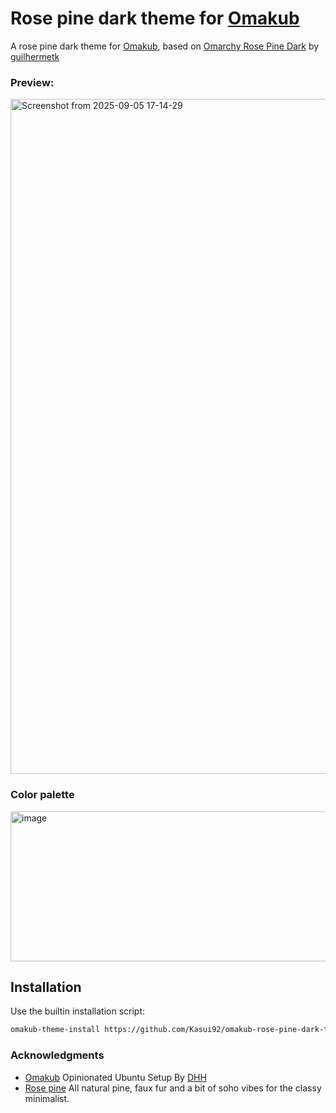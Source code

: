 # Rose pine dark theme for [Omakub](https://omakub.org/)

A rose pine dark theme for [Omakub](https://omakub.org/), based on [Omarchy Rose Pine Dark](https://github.com/guilhermetk/omarchy-rose-pine-dark) by [guilhermetk](https://github.com/guilhermetk)

### Preview:

<img width="1920" height="1080" alt="Screenshot from 2025-09-05 17-14-29" src="https://github.com/user-attachments/assets/52f932bc-76f1-4d54-ac61-6d41af6c1821" />

### Color palette

<img width="840" height="240" alt="image" src="https://github.com/user-attachments/assets/8874de09-e370-421b-aefb-d922caf7adf9" />

## Installation

Use the builtin installation script:

```bash
omakub-theme-install https://github.com/Kasui92/omakub-rose-pine-dark-theme
```

### Acknowledgments

- [Omakub](https://omakub.org/) Opinionated Ubuntu Setup By [DHH](https://dhh.dk)
- [Rose pine](https://rosepinetheme.com/) All natural pine, faux fur and a bit of soho vibes for the classy minimalist.

